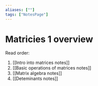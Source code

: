 ```yaml
---
aliases: [""]
tags: ["NotesPage"]
---
```


# Matricies 1 overview

Read order:
1) [[Intro into matrices notes]]
2) [[Basic operations of matrices notes]]
3) [[Matrix algebra notes]]
4) [[Deteminants notes]]